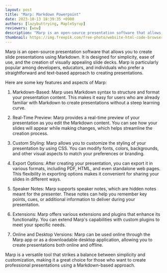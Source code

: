 ```yaml
---
layout: post
title: "Marp: Markdown Powerpoint"
date: 2023-10-13 18:39:35 +0900
authors: [lazybuttrying, MapleSyrup]
reviewers: [wow]
description: "Marp is an open-source presentation software that allows you to create slide presentations using Markdown"
thumbnail: https://img.freepik.com/free-photo/website-html-code-browser-view-printed-white-paper-closeup-view_211682-166.jpg?w=996&t=st=1697546256~exp=1697546856~hmac=426a0b6e50c1e2c15ecd1ad8f07565743966995c58cd410e4f78ae6af9555ff5
---
```


Marp is an open-source presentation software that allows you to create slide presentations using Markdown. It is designed for simplicity, ease of use, and the creation of visually appealing slide decks. Marp is particularly popular among developers, educators, and individuals who prefer a straightforward and text-based approach to creating presentations.

Here are some key features and aspects of Marp:

1. Markdown-Based: Marp uses Markdown syntax to structure and format your presentation content. This makes it easy for users who are already familiar with Markdown to create presentations without a steep learning curve.

2. Real-Time Preview: Marp provides a real-time preview of your presentation as you edit the Markdown content. You can see how your slides will appear while making changes, which helps streamline the creation process.

3. Custom Styling: Marp allows you to customize the styling of your presentation by using CSS. You can modify fonts, colors, backgrounds, and other visual aspects to match your preferences or branding.

4. Export Options: After creating your presentation, you can export it in various formats, including PDF, HTML, and even standalone web pages. This flexibility in exporting options makes it convenient for sharing your slides in different ways.

5. Speaker Notes: Marp supports speaker notes, which are hidden notes meant for the presenter. These notes can help you remember key points, cues, or additional information to deliver during your presentation.

6. Extensions: Marp offers various extensions and plugins that enhance its functionality. You can extend Marp's capabilities with custom plugins to meet your specific needs.

7. Online and Desktop Versions: Marp can be used online through the Marp app or as a downloadable desktop application, allowing you to create presentations both online and offline.

Marp is a versatile tool that strikes a balance between simplicity and customization, making it a great choice for those who want to create professional presentations using a Markdown-based approach.

